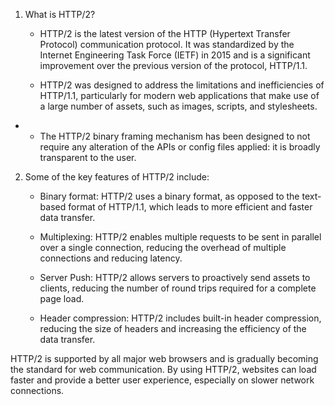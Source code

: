 1. What is HTTP/2?
	- HTTP/2 is the latest version of the HTTP (Hypertext Transfer Protocol) communication protocol. It was standardized by the Internet Engineering Task Force (IETF) in 2015 and is a significant improvement over the previous version of the protocol, HTTP/1.1.

	- HTTP/2 was designed to address the limitations and inefficiencies of HTTP/1.1, particularly for modern web applications that make use of a large number of assets, such as images, scripts, and stylesheets.
- 
	- The HTTP/2 binary framing mechanism has been designed to not require any alteration of the APIs or config files applied: it is broadly transparent to the user.

2. Some of the key features of HTTP/2 include:

	-   Binary format: HTTP/2 uses a binary format, as opposed to the text-based format of HTTP/1.1, which leads to more efficient and faster data transfer.
    
	-   Multiplexing: HTTP/2 enables multiple requests to be sent in parallel over a single connection, reducing the overhead of multiple connections and reducing latency.
    
	-   Server Push: HTTP/2 allows servers to proactively send assets to clients, reducing the number of round trips required for a complete page load.
    
	-   Header compression: HTTP/2 includes built-in header compression, reducing the size of headers and increasing the efficiency of the data transfer.
    

HTTP/2 is supported by all major web browsers and is gradually becoming the standard for web communication. By using HTTP/2, websites can load faster and provide a better user experience, especially on slower network connections.